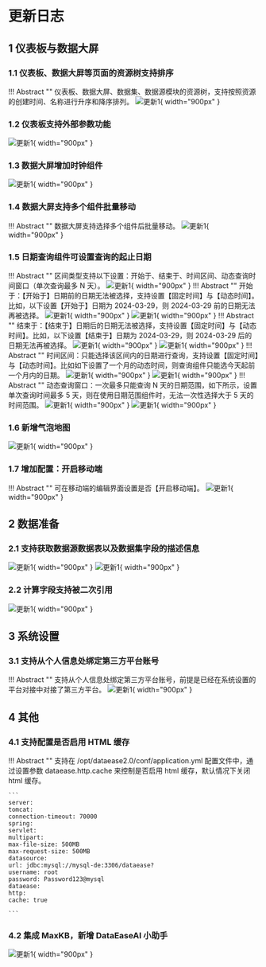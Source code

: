 # 更新日志

## 1  仪表板与数据大屏

### 1.1 仪表板、数据大屏等页面的资源树支持排序
!!! Abstract ""
    仪表板、数据大屏、数据集、数据源模块的资源树，支持按照资源的创建时间、名称进行升序和降序排列。
![更新1](./newimg/1.1%20仪表板、数据大屏等页面的资源树支持排序.png){ width="900px" }

### 1.2 仪表板支持外部参数功能

![更新1](./newimg/1.2可视化资源支持外部参数功能.png){ width="900px" }


### 1.3 数据大屏增加时钟组件

![更新1](./newimg/1.3%20数据大屏增加时钟组件.png){ width="900px" }

### 1.4 数据大屏支持多个组件批量移动
!!! Abstract ""
    数据大屏支持选择多个组件后批量移动。
![更新1](./newimg/1.4%20数据大屏支持多个组件批量移动.gif){ width="900px" }

### 1.5 日期查询组件可设置查询的起止日期
!!! Abstract ""
    区间类型支持以下设置：开始于、结束于、时间区间、动态查询时间窗口（单次查询最多 N 天）。
![更新1](./newimg/1.5%20日期查询组件可设置查询的起止日期1.png){ width="900px" }
!!! Abstract ""
    开始于：【开始于】日期前的日期无法被选择，支持设置【固定时间】与【动态时间】。比如，以下设置【开始于】日期为 2024-03-29，则 2024-03-29 前的日期无法再被选择。
![更新1](./newimg/1.5%20日期查询组件可设置查询的起止日期2.png){ width="900px" }
![更新1](./newimg/1.5%20日期查询组件可设置查询的起止日期3.png){ width="900px" }
!!! Abstract ""
    结束于：【结束于】日期后的日期无法被选择，支持设置【固定时间】与【动态时间】。比如，以下设置【结束于】日期为 2024-03-29，则 2024-03-29 后的日期无法再被选择。
![更新1](./newimg/1.5%20日期查询组件可设置查询的起止日期4.png){ width="900px" }
![更新1](./newimg/1.5%20日期查询组件可设置查询的起止日期5.png){ width="900px" }
!!! Abstract ""
    时间区间：只能选择该区间内的日期进行查询，支持设置【固定时间】与【动态时间】。比如如下设置了一个月的动态时间，则查询组件只能选今天起前一个月内的日期。
![更新1](./newimg/1.5%20日期查询组件可设置查询的起止日期6.png){ width="900px" }
![更新1](./newimg/1.5%20日期查询组件可设置查询的起止日期7.png){ width="900px" }
!!! Abstract ""
    动态查询窗口：一次最多只能查询 N 天的日期范围，如下所示，设置单次查询时间最多 5 天，则在使用日期范围组件时，无法一次性选择大于 5 天的时间范围。
![更新1](./newimg/1.5%20日期查询组件可设置查询的起止日期8.png){ width="900px" }
![更新1](./newimg/1.5%20日期查询组件可设置查询的起止日期9.png){ width="900px" }

### 1.6 新增气泡地图
![更新1](./newimg/1.6%20新增气泡地图.png){ width="900px" }

### 1.7 增加配置：开启移动端
!!! Abstract ""
    可在移动端的编辑界面设置是否【开启移动端】。
![更新1](./newimg/1.7%20增加配置：开启移动端.png){ width="900px" }

## 2 数据准备

### 2.1 支持获取数据源数据表以及数据集字段的描述信息

![更新1](./newimg/2.1%20支持获取数据源数据表以及数据集字段的描述信息.png){ width="900px" }
![更新1](./newimg/2.1%20支持获取数据源数据表以及数据集字段的描述信息2.png){ width="900px" }

### 2.2 计算字段支持被二次引用

![更新1](./newimg/2.2%20计算字段支持被二次引用.png){ width="900px" }


## 3 系统设置
### 3.1 支持从个人信息处绑定第三方平台账号
!!! Abstract ""
    支持从个人信息处绑定第三方平台账号，前提是已经在系统设置的平台对接中对接了第三方平台。
![更新1](./newimg/3.1%20支持从个人信息处绑定第三方平台账号.png){ width="900px" }

## 4 其他
### 4.1 支持配置是否启用 HTML 缓存
!!! Abstract ""
    支持在 /opt/dataease2.0/conf/application.yml 配置文件中，通过设置参数 dataease.http.cache 来控制是否启用 html 缓存，默认情况下关闭 html 缓存。
    
    ```
    server:
    tomcat:
    connection-timeout: 70000
    spring:
    servlet:
    multipart:
    max-file-size: 500MB
    max-request-size: 500MB
    datasource:
    url: jdbc:mysql://mysql-de:3306/dataease?
    username: root
    password: Password123@mysql
    dataease:
    http:
    cache: true

    ```
### 4.2 集成 MaxKB，新增 DataEaseAI 小助手
![更新1](./newimg/4.2%20集成%20MaxKB，新增%20DataEaseAI%20小助手.png){ width="900px" }

